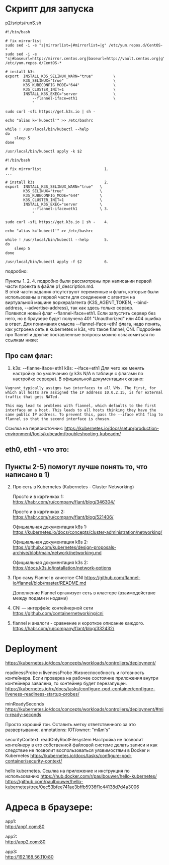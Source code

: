 # Скрипт для запуска

p2/sripts/runS.sh

```
#!/bin/bash

# fix mirrorlist
sudo sed -i -e "s|mirrorlist=|#mirrorlist=|g" /etc/yum.repos.d/CentOS-*
sudo sed -i -e "s|#baseurl=http://mirror.centos.org|baseurl=http://vault.centos.org|g" /etc/yum.repos.d/CentOS-*

# install k3s
export  INSTALL_K3S_SELINUX_WARN="true"         \
        K3S_SELINUX="true"                      \
        K3S_KUBECONFIG_MODE="644"               \
        K3S_CLUSTER_INIT=1                      \
        INSTALL_K3S_EXEC="server                \
            --flannel-iface=eth1                \
            "

sudo curl -sfL https://get.k3s.io | sh -

echo "alias k='kubectl'" >> /etc/bashrc

while ! /usr/local/bin/kubectl --help
do
    sleep 5
done

/usr/local/bin/kubectl apply -k $2
```


```
#!/bin/bash

# fix mirrorlist                            1.
...

# install k3s                               2.
export  INSTALL_K3S_SELINUX_WARN="true"   \
        K3S_SELINUX="true"                \
        K3S_KUBECONFIG_MODE="644"         \
        K3S_CLUSTER_INIT=1                \
        INSTALL_K3S_EXEC="server          \
            --flannel-iface=eth1          \ 3.
            "

sudo curl -sfL https://get.k3s.io | sh -    4.

echo "alias k='kubectl'" >> /etc/bashrc

while ! /usr/local/bin/kubectl --help       5.
do
    sleep 5
done

/usr/local/bin/kubectl apply -f $2          6.
```

подробно:

Пункты 1. 2. 4. подробно были рассмотрены при написании первой части проекта в файле p1_description.md.\
В этой части задания отсутствуют переменные и флаги, которые были использованы в первой части для соединения с агентом на виртуальной машине воркера/агента (K3S_AGENT_TOKEN,  --bind-address, --advertise-address), так как здесь только сервер.\
Появился новый флаг --flannel-iface=eth1.
Если запустить сервер без него, но в браузере будет получена 401 "Unauthorized" или 404 ошибка в ответ. Для понимания смысла --flannel-iface=eth1 флага, надо понять, как устроена сеть в kubernetes и k3s, что такое flannel, CNI. Подробнее про flannel и другие поставленные вопросы можно ознакомиться по ссылкам ниже:

## Про сам флаг:
1)  k3s: --flanne-iface=eth1
    k8s: --iface=eth1
    Для чего же менять настройку по умолчанию (у k3s N/A в таблице с флагами по настройке сервера). В официальной документации сказано:
```
Vagrant typically assigns two interfaces to all VMs. The first, for which all hosts are assigned the IP address 10.0.2.15, is for external traffic that gets NATed.

This may lead to problems with flannel, which defaults to the first interface on a host. This leads to all hosts thinking they have the same public IP address. To prevent this, pass the --iface eth1 flag to flannel so that the second interface is chosen.
```
Ссылка на первоисточник:
https://kubernetes.io/docs/setup/production-environment/tools/kubeadm/troubleshooting-kubeadm/

## eth0, eth1 - что это:
## Пункты 2-5) помогут лучше понять то, что написано в 1)

2)  Про сеть в Kubernetes (Kubernetes - Cluster Networking) 

    Просто и в картинках 1:                         \
https://habr.com/ru/company/flant/blog/346304/      

    Просто и в картинках 2:                         \
https://habr.com/ru/company/flant/blog/521406/      

    Официальная документация k8s 1:                     \
    https://kubernetes.io/docs/concepts/cluster-administration/networking/

    Официальная документация k8s 2:                     \
    https://github.com/kubernetes/design-proposals-archive/blob/main/network/networking.md

    Официальная документация k3s 2:                     \
    https://docs.k3s.io/installation/network-options

3)  Про саму Flannel в качестве CNI
    https://github.com/flannel-io/flannel/blob/master/README.md

    Дополнение Flannel организует сеть в кластере (взаимодействие между подами и нодами)

4)  CNI — интерфейс контейнерной сети
    https://github.com/containernetworking/cni

5)  flannel и аналоги - сравнение и короткое описание каждого.
    https://habr.com/ru/company/flant/blog/332432/


#  Deployment
https://kubernetes.io/docs/concepts/workloads/controllers/deployment/

readinessProbe и livenessProbe
Жизнеспособность и готовность контейнера.
Если проверка на рабочее состояние приложения внутри контейнера завалена, то контейнер будет перезапущен.
https://kubernetes.io/ru/docs/tasks/configure-pod-container/configure-liveness-readiness-startup-probes/

minReadySeconds
https://kubernetes.io/docs/concepts/workloads/controllers/deployment/#min-ready-seconds

Просто хороший тон. Оставить метку ответственного за это развертывание.
annotations:
    IOT/owner: "m&m's"

securityContext:
    readOnlyRootFilesystem
Настройка не позволит контейнеру в его собственной файловой системе делать записи и как следствие не позволит воспользоваться уязвимостями в Docker и Kubernetes
https://kubernetes.io/docs/tasks/configure-pod-container/security-context/

hello kubernetes. Ссылка на приложение и инструкция по использованию
https://hub.docker.com/r/paulbouwer/hello-kubernetes/
https://github.com/paulbouwer/hello-kubernetes/tree/0ec53bfee741ae3bffb5936f1c44138d7d4a3006

# Адреса в браузере:

app1: \
http://app1.com:80    

app2: \
http://app2.com:80

app3: \
http://192.168.56.110:80 
